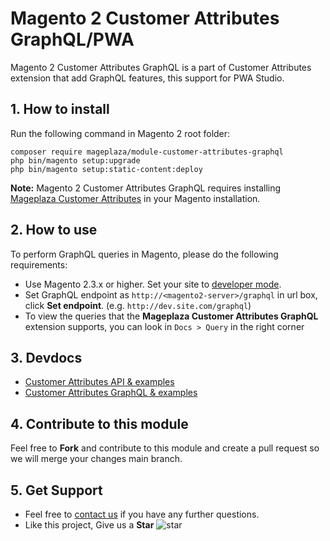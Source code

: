 # Magento 2 Customer Attributes GraphQL/PWA

Magento 2 Customer Attributes GraphQL is a part of Customer Attributes extension that add GraphQL features, this support for PWA Studio.
## 1. How to install

Run the following command in Magento 2 root folder:

```
composer require mageplaza/module-customer-attributes-graphql
php bin/magento setup:upgrade
php bin/magento setup:static-content:deploy
```

**Note:**
Magento 2 Customer Attributes GraphQL requires installing [Mageplaza Customer Attributes](https://www.mageplaza.com/magento-2-customer-attributes/) in your Magento installation.

## 2. How to use

To perform GraphQL queries in Magento, please do the following requirements:

- Use Magento 2.3.x or higher. Set your site to [developer mode](https://www.mageplaza.com/devdocs/enable-disable-developer-mode-magento-2.html).
- Set GraphQL endpoint as `http://<magento2-server>/graphql` in url box, click **Set endpoint**. 
(e.g. `http://dev.site.com/graphql`)
- To view the queries that the **Mageplaza Customer Attributes GraphQL** extension supports, you can look in `Docs > Query` in the right corner

## 3. Devdocs

- [Customer Attributes API & examples](https://documenter.getpostman.com/view/10589000/T1DqgH2g?version=latest)
- [Customer Attributes GraphQL & examples](https://documenter.getpostman.com/view/10589000/TVYJ5GmN)


## 4. Contribute to this module

Feel free to **Fork** and contribute to this module and create a pull request so we will merge your changes main branch.

## 5. Get Support

- Feel free to [contact us](https://www.mageplaza.com/contact.html) if you have any further questions.
- Like this project, Give us a **Star** ![star](https://i.imgur.com/S8e0ctO.png)
